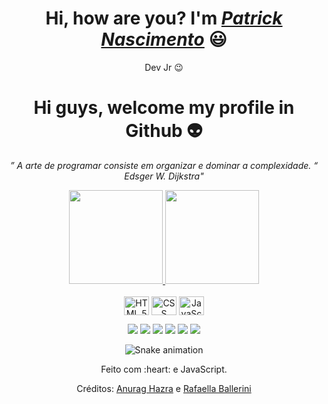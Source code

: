 <div>
  <h1 align="center">Hi, how are you? I'm <a href="https://www.linkedin.com/in/patrick-nascimento-585815230/" target="_blank"><i>Patrick Nascimento</i></a> 😃️</h1>
  <p align="center">Dev Jr 😉️</h2>
</div>


<h1 align="center"> 
  Hi guys, welcome my profile in Github 👽
</h1>

<p align="center"><i>” A arte de programar consiste em organizar e dominar a complexidade. “
<br> Edsger W. Dijkstra"</i></p>

<!-- informações github-->
<div align="center">
  <a href="https://github.com/pmoraes230">
    <img height="150em" src="https://github-readme-stats.vercel.app/api?username=pmoraes230&account_private=true&include_all_commits=true&show_icons=true&theme=dracula&hide_border=false&show_owner=true"/>
   <img height="150em" src="https://github-readme-stats.vercel.app/api/top-langs/?username=pmoraes230&theme=dracula&hide_border=false&&layout=compact"/>
  </a>
</div>

<!-- area de png-->
<div align="center" valign="top"><br>
 
  <img align="center" alt="HTML 5" height="30" width="40" src="https://cdn.pixabay.com/photo/2017/08/05/11/16/logo-2582748_1280.png">
  <img align="center" alt="CSS" height="30" width="40" src="https://logospng.org/download/css-3/logo-css-3-2048.png">
  <img align="center" alt="JavaScript" height="30" width="40" src="https://logospng.org/download/javascript/logo-javascript-icon-1024.png">
<div align="center">
  
  <!-- area redes sociais-->
  <a href="https://twitter.com/pmoraes2300" target="_blank"><img align src="https://img.shields.io/badge/Twitter-1DA1F2?style=for-the-badge&logo=twitter&logoColor=white" target="_blank"></a>
  <a href="https://www.instagram.com/patrick_nascimento_206/" target="_blank"><img align src="https://img.shields.io/badge/-Instagram-%23E4405F?style=for-the-badge&logo=instagram&logoColor=white" target="_blank"></a>
  <a href="https://www.facebook.com/patrick.nascimento.35574/" target="_blank"><img src="https://img.shields.io/badge/Facebook-1877F2?style=for-the-badge&logo=facebook&logoColor=white" target="_blank"></a>
  <a href="https://www.linkedin.com/in/patrick-nascimento-585815230/" target="_blank"><img src="https://img.shields.io/badge/-LinkedIn-%230077B5?style=for-the-badge&logo=linkedin&logoColor=white" target="_blank"></a> 
  <a href="mailto:pmoraes230nascimento@gmail.com"><img src="https://img.shields.io/badge/-Gmail-%23333?style=for-the-badge&logo=gmail&logoColor=white" target="_blank"></a>
  <a href="https://gitlab.com/pmoraes230"><img src="https://img.shields.io/badge/GitLab-330F63?style=for-the-badge&logo=gitlab&logoColor=white" target="_blank"></a>
</div>

<div align="center">
  
  ![Snake animation](https://github.com/danielbped/danielbped/blob/output/github-contribution-grid-snake.svg)
  
</div>

<div align="center">
  <p>Feito com :heart: e JavaScript.</p>
  <p>Créditos: <a href="https://github.com/anuraghazra/github-readme-stats">Anurag Hazra</a> e <a href="https://github.com/rafaballerini">Rafaella Ballerini</a></p>
</div>
